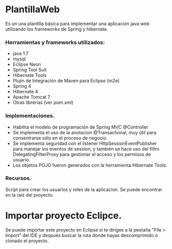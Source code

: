 # PlantillaWeb

Es un una plantilla básica para implementar una aplicación java web utilizando los frameworks de Spring y hibernate.

### Herramientas y frameworks utilizados:

* java 1.7
* mysql
* Eclipse Neon
* Spring Tool Suit
* Hibernate Tools
* Plujin de Integración de Maven para Eclipse (m2e)
* Spring 4
* Hibernate 4
* Apache Tomcat 7
* Otras librerías (ver pom.xml)

### Implementaciones.

* Habilita el modelo de programación de Spring MVC @Controller
* Se implementa el uso de la anotacion @Transactional, muy útil para consentrarse sólo en el proceso de negocio.
* Se implementa seguridad con el listener HttpSessionEventPublisher para manejar los eventos de session, y también se hace uso del filtro DelegatingFilterProxy para gestionar el acceso y los permisos de usuario.
* Los objetos POJO fueron generados con la herramienta Hibernate Tools.

### Recursos.

Script para crear los usuarios y roles de la aplicacion. Se puede encontrar en la raíz del proyecto.

# Importar proyecto Eclipce.

Se puede importar este proyecto en Eclipse si te diriges a la pestaña "File > Import" del IDE y después buscar la ruta donde hayas descomprimido o clonado el proyecto.